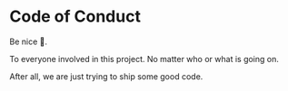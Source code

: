 # Code of Conduct

Be nice 🙂.

To everyone involved in this project. No matter who or what is going on.

After all, we are just trying to ship some good code.
